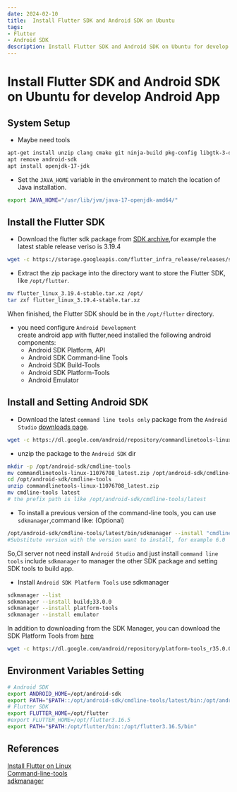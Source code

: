 ```yaml
---
date: 2024-02-10
title:  Install Flutter SDK and Android SDK on Ubuntu
tags:
- Flutter
- Android SDK
description: Install Flutter SDK and Android SDK on Ubuntu for develop Android App.
---
```

# Install Flutter SDK and Android SDK on Ubuntu for develop Android App

## System Setup  
* Maybe need tools  
```bash
apt-get install unzip clang cmake git ninja-build pkg-config libgtk-3-dev liblzma-dev libstdc++-12-dev
apt remove android-sdk
apt install openjdk-17-jdk
```
*  Set the `JAVA_HOME` variable in the environment to match the location of Java installation.
```bash
export JAVA_HOME="/usr/lib/jvm/java-17-openjdk-amd64/"
```
## Install the Flutter SDK
* Download the flutter sdk package from [SDK archive](https://docs.flutter.dev/release/archive),for example the latest stable release veriso is 3.19.4
```bash
wget -c https://storage.googleapis.com/flutter_infra_release/releases/stable/linux/flutter_linux_3.19.4-stable.tar.xz
```
* Extract the zip package into the directory want to store the Flutter SDK, like `/opt/flutter`.
```bash
mv flutter_linux_3.19.4-stable.tar.xz /opt/
tar zxf flutter_linux_3.19.4-stable.tar.xz
```
When finished, the Flutter SDK should be in the `/opt/flutter` directory.
* you need configure `Android Development`  
create android app with flutter,need installed the following android components:  
  * Android SDK Platform, API  
  * Android SDK Command-line Tools  
  * Android SDK Build-Tools  
  * Android SDK Platform-Tools  
  * Android Emulator  

## Install and Setting Android SDK
* Download the latest `command line tools only` package from the `Android Studio` [downloads page](https://developer.android.com/studio?pkg=tools).
```bash
wget -c https://dl.google.com/android/repository/commandlinetools-linux-11076708_latest.zip
```
* unzip the package to the `Android SDK` dir  
```bash
mkdir -p /opt/android-sdk/cmdline-tools
mv commandlinetools-linux-11076708_latest.zip /opt/android-sdk/cmdline-tools/
cd /opt/android-sdk/cmdline-tools
unzip commandlinetools-linux-11076708_latest.zip
mv cmdline-tools latest
# the prefix path is like /opt/android-sdk/cmdline-tools/latest
```
* To install a previous version of the command-line tools, you can use `sdkmanager`,command like: (Optional)
```bash
/opt/android-sdk/cmdline-tools/latest/bin/sdkmanager --install "cmdline-tools;version"
#Substitute version with the version want to install, for example 6.0
```
So,CI server not need install `Android Studio` and just install `command line tools` include `sdkmanager` to manager the other SDK package and setting SDK tools to build app.  
* Install `Android SDK Platform Tools`
use sdkmanager  
```bash
sdkmanager --list
sdkmanager --install build;33.0.0
sdkmanager --install platform-tools
sdkmanager --install emulator
```
In addition to downloading from the SDK Manager, you can download the SDK Platform Tools from [here](https://developer.android.google.cn/tools/releases/platform-tools#downloads.html) 
```bash
wget -c https://dl.google.com/android/repository/platform-tools_r35.0.0-linux.zip
```

## Environment Variables Setting
```bash
# Android SDK
export ANDROID_HOME=/opt/android-sdk
export PATH="$PATH::/opt/android-sdk/cmdline-tools/latest/bin:/opt/android-sdk/platforms"
# Flutter SDK
export FLUTTER_HOME=/opt/flutter
#export FLUTTER_HOME=/opt/flutter3.16.5
export PATH="$PATH:/opt/flutter/bin::/opt/flutter3.16.5/bin"
```

## References
[Install Flutter on Linux](https://docs.flutter.dev/get-started/install/linux/android?tab=virtual)  
[Command-line-tools](https://developer.android.google.cn/tools)  
[sdkmanager](https://developer.android.google.cn/tools/sdkmanager)
